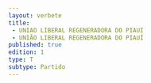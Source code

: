 ```yaml
---
layout: verbete
title:
 - UNIAO LIBERAL REGENERADORA DO PIAUI
 - UNIÃO LIBERAL REGENERADORA DO PIAUÍ
published: true
edition: 1  
type: T
subtype: Partido
---
```


